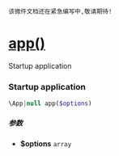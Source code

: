     该微件文档还在紧急编写中,敬请期待!
[app()](http://twinh.github.io/widget/api/app)
==============================================

Startup application

### Startup application
```php
\App|null app($options)
```

##### 参数
* **$options** `array` 

